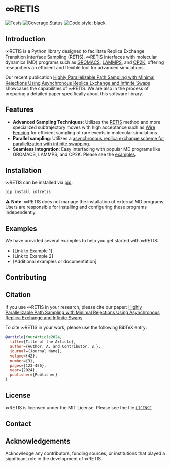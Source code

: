 # &infin;RETIS
![Tests](https://github.com/infretis/infretis/actions/workflows/test.yaml/badge.svg)
[![Coverage Status](https://coveralls.io/repos/github/infretis/infretis/badge.svg?branch=main)](https://coveralls.io/github/infretis/infretis?branch=main)
[![Code style: black](https://img.shields.io/badge/code%20style-black-000000.svg)](https://github.com/psf/black)

## Introduction
∞RETIS is a Python library designed to facilitate Replica Exchange Transition Interface Sampling (RETIS).
∞RETIS interfaces with molecular dynamics (MD) programs such as
[GROMACS](https://www.gromacs.org/), [LAMMPS](https://www.lammps.org/), and [CP2K](https://www.cp2k.org/), offering researchers an
efficient and flexible tool for advanced simulations.

Our recent publication
[Highly Parallelizable Path Sampling with Minimal Rejections Using Asynchronous Replica Exchange and Infinite Swaps](link-to-your-article)
showcases the capabilities of ∞RETIS.
We are also in the process of preparing a detailed paper specifically about this software library.

## Features
- **Advanced Sampling Techniques**: Utilizes the [RETIS](https://doi.org/10.1103/PhysRevLett.98.268301) method
  and more specialized subtrajectory moves with high acceptance such as [Wire Fencing](https://doi.org/10.1063/5.0127249) for
  efficient sampling of rare events in molecular simulations.
- **Parallel sampling**: Utilizes a [asynchronous replica exchange scheme for parallelization with infinite swapping](https://doi.org/10.1021/acs.jpca.2c06004).
- **Seamless Integration**: Easy interfacing with popular MD programs like GROMACS, LAMMPS, and CP2K. Please see the [examples](#Examples).


## Installation
∞RETIS can be installed via [pip](https://pypi.org/project/infretis/):

```bash
pip install infretis
```

⚠️ **Note**: ∞RETIS does not manage the installation of external MD programs. Users are responsible for installing and configuring these programs independently.




## Examples

We have provided several examples to help you get started with ∞RETIS:

* [Link to Example 1]
* [Link to Example 2]
* [Additional examples or documentation]


## Contributing


## Citation

If you use ∞RETIS in your research, please cite our paper:
[Highly Parallelizable Path Sampling with Minimal Rejections Using Asynchronous Replica Exchange and Infinite Swaps](link-to-your-article)

To cite ∞RETIS in your work, please use the following BibTeX entry:

```bibtex
@article{YourArticle2024,
  title={Title of the Article},
  author={Author, A. and Contributor, B.},
  journal={Journal Name},
  volume={42},
  number={3},
  pages={123-456},
  year={2024},
  publisher={Publisher}
}
```

## License

∞RETIS is licensed under the MIT License. Please see the file [`LICENSE`](LICENSE)

## Contact

## Acknowledgements

Acknowledge any contributors, funding sources, or institutions that played a significant role in the development of ∞RETIS.
